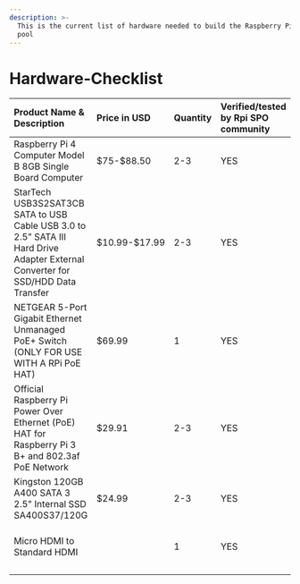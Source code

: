 ```yaml
---
description: >-
  This is the current list of hardware needed to build the Raspberry Pi stake
  pool
---
```


# Hardware-Checklist

<table>
  <thead>
    <tr>
      <th style="text-align:left">Product Name &amp; Description</th>
      <th style="text-align:left">Price in USD</th>
      <th style="text-align:left">Quantity</th>
      <th style="text-align:left">Verified/tested by Rpi SPO community</th>
      <th style="text-align:left">Links to Purchase</th>
    </tr>
  </thead>
  <tbody>
    <tr>
      <td style="text-align:left">Raspberry Pi 4 Computer Model B 8GB Single Board Computer</td>
      <td style="text-align:left">$75-$88.50</td>
      <td style="text-align:left">2-3</td>
      <td style="text-align:left">YES</td>
      <td style="text-align:left"><a href="https://www.raspberrypi.org/products/raspberry-pi-4-model-b/?variant=raspberry-pi-4-model-b-8gb">Raspberry Pi Approved Resellers </a>
      </td>
    </tr>
    <tr>
      <td style="text-align:left">StarTech USB3S2SAT3CB SATA to USB Cable USB 3.0 to 2.5&#x201D; SATA III
        Hard Drive Adapter External Converter for SSD/HDD Data Transfer</td>
      <td
      style="text-align:left">$10.99-$17.99</td>
        <td style="text-align:left">2-3</td>
        <td style="text-align:left">YES</td>
        <td style="text-align:left">
          <p><a href="https://www.amazon.com/gp/product/B00HJZJI84/ref=ppx_yo_dt_b_asin_title_o07_s00?ie=UTF8&amp;psc=1">Amazon</a> 
          </p>
          <p></p>
        </td>
    </tr>
    <tr>
      <td style="text-align:left">NETGEAR 5-Port Gigabit Ethernet Unmanaged PoE+ Switch (ONLY FOR USE WITH
        A RPi PoE HAT)</td>
      <td style="text-align:left">$69.99</td>
      <td style="text-align:left">1</td>
      <td style="text-align:left">YES</td>
      <td style="text-align:left">
        <p><a href="https://www.amazon.com/gp/product/B07WTXHSXC/ref=ppx_yo_dt_b_asin_title_o02_s00?ie=UTF8&amp;psc=1">Amazon</a>
        </p>
        <p></p>
      </td>
    </tr>
    <tr>
      <td style="text-align:left">Official Raspberry Pi Power Over Ethernet (PoE) HAT for Raspberry Pi 3
        B+ and 802.3af PoE Network</td>
      <td style="text-align:left">$29.91</td>
      <td style="text-align:left">2-3</td>
      <td style="text-align:left">YES</td>
      <td style="text-align:left"><a href="https://www.amazon.com/poe-hat/dp/B07GR9XQJH/ref=sr_1_2?dchild=1&amp;keywords=Official+Raspberry+Pi+Power+Over+Ethernet+%28PoE%29+HAT+for+Raspberry+Pi+3+B%2B+and+802.3af+PoE+Network&amp;qid=1615236400&amp;s=electronics&amp;sr=1-2">Amazon</a>
      </td>
    </tr>
    <tr>
      <td style="text-align:left">Kingston 120GB A400 SATA 3 2.5&quot; Internal SSD SA400S37/120G</td>
      <td
      style="text-align:left">$24.99</td>
        <td style="text-align:left">2-3</td>
        <td style="text-align:left">YES</td>
        <td style="text-align:left">
          <p></p>
          <p><a href="https://www.amazon.com/Kingston-120GB-Solid-SA400S37-120G/dp/B01N6JQS8C/ref=sxts_sxwds-bia-wc-rsf-ajax2_0?crid=2IZ705SDHVNO2&amp;cv_ct_cx=kingston+a400&amp;dchild=1&amp;keywords=kingston+a400&amp;pd_rd_i=B01N6JQS8C&amp;pd_rd_r=cff9c24d-82ba-4471-892a-a23276b8b1db&amp;pd_rd_w=wzQ6v&amp;pd_rd_wg=6jlaB&amp;pf_rd_p=5c711241-c674-4eef-b21c-fe6add670f33&amp;pf_rd_r=MMBZR2DHZVKB3J1QE3HY&amp;psc=1&amp;qid=1615235655&amp;sprefix=kingsto%2Caps%2C254&amp;sr=1-2-e30f047d-8e3c-4340-8179-6a77ce88d756">Amazon</a>
          </p>
          <p></p>
          <p></p>
          <p></p>
          <p></p>
          <p></p>
        </td>
    </tr>
    <tr>
      <td style="text-align:left">Micro HDMI to Standard HDMI</td>
      <td style="text-align:left"></td>
      <td style="text-align:left">1</td>
      <td style="text-align:left">YES</td>
      <td style="text-align:left"><a href="https://www.raspberrypi.org/products/micro-hdmi-to-standard-hdmi-a-cable/">Raspberry Pi Approved Resellers</a>
      </td>
    </tr>
    <tr>
      <td style="text-align:left"></td>
      <td style="text-align:left"></td>
      <td style="text-align:left"></td>
      <td style="text-align:left"></td>
      <td style="text-align:left"></td>
    </tr>
  </tbody>
</table>

